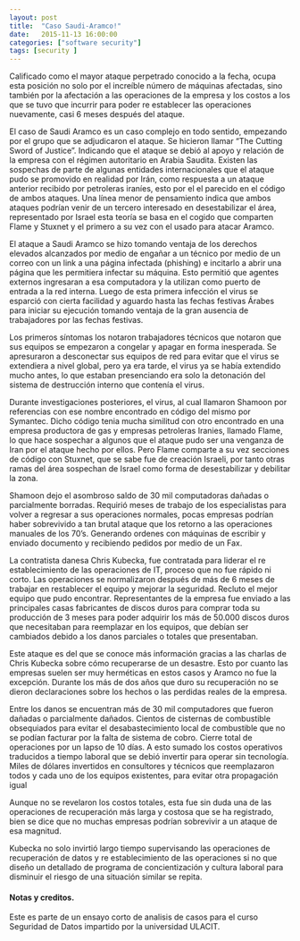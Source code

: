 ```yaml
---
layout: post
title:  "Caso Saudi-Aramco!"
date:   2015-11-13 16:00:00
categories: ["software security"]
tags: [security ]
---
```


Calificado como el mayor ataque perpetrado conocido a la fecha, ocupa esta posición no solo por el increíble número de máquinas afectadas, sino también por la afectación a las operaciones de la empresa y los costos a los que se tuvo que incurrir para poder re establecer las operaciones nuevamente, casi 6 meses después del ataque.

El caso de Saudi Aramco es un caso complejo en todo sentido, empezando por el grupo que se adjudicaron el ataque. Se hicieron llamar “The Cutting Sword of Justice”. Indicando que el ataque se debió al apoyo y relación de la empresa con el régimen autoritario en Arabia Saudita. Existen las sospechas de parte de algunas entidades internacionales que el ataque pudo se promovido en realidad por Irán, como respuesta a un ataque anterior recibido por petroleras iraníes, esto por el el parecido en el código de ambos ataques. Una línea menor de pensamiento indica que ambos ataques podrían venir de un tercero interesado en desestabilizar el área, representado por Israel esta teoría se basa en el cogido que comparten Flame y Stuxnet y el primero a su vez con el usado para atacar Aramco.
	
El ataque a Saudi Aramco se hizo tomando ventaja de los derechos elevados alcanzados por medio de engañar a un técnico por medio de un correo con un link a una página infectada (phishing) e incitarlo a abrir una página que les permitiera infectar su máquina. Esto permitió que agentes externos ingresaran a esa computadora y la utilizan como puerto de entrada a la red interna. Luego de esta primera infección el virus se esparció con cierta facilidad y aguardo hasta las fechas festivas Árabes para iniciar su ejecución tomando ventaja de la gran ausencia de trabajadores por las fechas festivas.
	
Los primeros síntomas los notaron trabajadores técnicos que notaron que sus equipos se empezaron a congelar y apagar en forma inesperada. Se apresuraron a desconectar sus equipos de red para evitar que el virus se extendiera a nivel global, pero ya era tarde, el virus ya se había extendido mucho antes, lo que estaban presenciando era solo la detonación del sistema de destrucción interno que contenía el virus.
	
Durante investigaciones posteriores, el virus, al cual llamaron Shamoon por referencias con ese nombre encontrado en código del mismo por Symantec. Dicho código tenia mucha similitud con otro encontrado en una empresa productora de gas y empresas petroleras Iranies, llamado Flame, lo que hace sospechar a algunos que el ataque pudo ser una venganza de Iran por el ataque hecho por ellos. Pero Flame comparte a su vez secciones de código con Stuxnet, que se sabe fue de creación Israeli, por tanto otras ramas del área sospechan de Israel como  forma de desestabilizar y debilitar la zona.
	
Shamoon dejo el asombroso saldo de 30 mil computadoras dañadas o parcialmente borradas. Requirió meses de trabajo de los especialistas para volver a regresar a sus operaciones normales, pocas empresas podrían haber sobrevivido a tan brutal ataque que los retorno a las operaciones manuales de los 70’s. Generando ordenes con máquinas de escribir y enviado documento y recibiendo pedidos por medio de un Fax.
	
La contratista danesa Chris Kubecka, fue contratada para liderar el re establecimiento de las operaciones de IT, proceso que no fue rápido ni corto. Las operaciones se normalizaron después de más de 6 meses de trabajar en restablecer el equipo y mejorar la seguridad. Recluto el mejor equipo que pudo encontrar. Representantes de la empresa fue enviado a las principales casas fabricantes de discos duros para comprar toda su producción de 3 meses para poder adquirir los más de 50.000 discos duros que necesitaban para reemplazar en los equipos, que debían ser cambiados debido a los danos parciales o totales que presentaban.

Este ataque es del que se conoce más información gracias a las charlas de Chris Kubecka sobre cómo recuperarse de un desastre. Esto por cuanto las empresas suelen ser muy herméticas en estos casos y Aramco no fue la excepción. Durante los más de dos años que duro su recuperación no se dieron declaraciones sobre los hechos o las perdidas reales de la empresa.
	
Entre los danos se encuentran más de 30 mil computadores que fueron dañadas o parcialmente dañados. Cientos de cisternas de combustible obsequiados para evitar el desabastecimiento local de combustible que no se podían facturar por la falta de sistema de cobro. Cierre total de operaciones por un lapso de 10 días. A esto sumado los costos operativos traducidos a tiempo laboral que se debió invertir para operar sin tecnología. Miles de dólares invertidos en consultores y técnicos que reemplazaron todos y cada uno de los equipos existentes, para evitar otra propagación igual
	 
Aunque no se revelaron los costos totales, esta fue sin duda una de las operaciones de recuperación más larga y costosa que se ha registrado, bien se dice que no muchas empresas podrían sobrevivir a un ataque de esa magnitud.
	 
Kubecka no solo invirtió largo tiempo supervisando las operaciones de recuperación de datos y re establecimiento de las operaciones si no que diseño un detallado de programa de concientización y cultura laboral para disminuir el riesgo de una situación similar se repita.


#### Notas y creditos.

Este es parte de un ensayo corto de analisis de casos para el curso Seguridad de Datos impartido por la universidad ULACIT.








